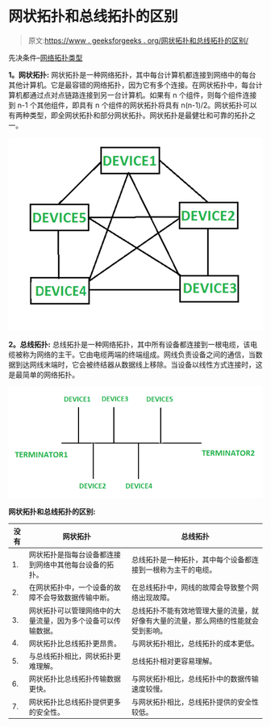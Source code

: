 # 网状拓扑和总线拓扑的区别

> 原文:[https://www . geeksforgeeks . org/网状拓扑和总线拓扑的区别/](https://www.geeksforgeeks.org/difference-between-mesh-topology-and-bus-topology/)

先决条件–[网络拓扑类型](https://www.geeksforgeeks.org/types-of-network-topology/)

**1。网状拓扑:**
网状拓扑是一种网络拓扑，其中每台计算机都连接到网络中的每台其他计算机。它是最容错的网络拓扑，因为它有多个连接。在网状拓扑中，每台计算机都通过点对点链路连接到另一台计算机。如果有 n 个组件，则每个组件连接到 n-1 个其他组件，即具有 n 个组件的网状拓扑将具有 n(n-1)/2。网状拓扑可以有两种类型，即全网状拓扑和部分网状拓扑。网状拓扑是最健壮和可靠的拓扑之一。

![](img/0703deb8ebe2049d2a1ba3838392536d.png)

**2。总线拓扑:**
总线拓扑是一种网络拓扑，其中所有设备都连接到一根电缆，该电缆被称为网络的主干。它由电缆两端的终端组成。网线负责设备之间的通信，当数据到达网线末端时，它会被终结器从数据线上移除。当设备以线性方式连接时，这是最简单的网络拓扑。

![](img/60e5e3b2903b05cb629b896321594c10.png)

**网状拓扑和总线拓扑的区别:**

| 没有 | 网状拓扑 | 总线拓扑 |
| --- | --- | --- |
| 1. | 网状拓扑是指每台设备都连接到网络中其他每台设备的拓扑。 | 总线拓扑是一种拓扑，其中每个设备都连接到一根称为主干的电缆。 |
| 2. | 在网状拓扑中，一个设备的故障不会导致数据传输中断。 | 在总线拓扑中，网线的故障会导致整个网络出现故障。 |
| 3. | 网状拓扑可以管理网络中的大量流量，因为多个设备可以传输数据。 | 总线拓扑不能有效地管理大量的流量，就好像有大量的流量，那么网络的性能就会受到影响。 |
| 4. | 网状拓扑比总线拓扑更昂贵。 | 与网状拓扑相比，总线拓扑的成本更低。 |
| 5. | 与总线拓扑相比，网状拓扑更难理解。 | 总线拓扑相对更容易理解。 |
| 6. | 网状拓扑比总线拓扑传输数据更快。 | 与网状拓扑相比，总线拓扑中的数据传输速度较慢。 |
| 7. | 网状拓扑比总线拓扑提供更多的安全性。 | 与网状拓扑相比，总线拓扑提供的安全性较低。 |